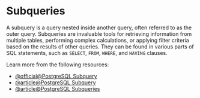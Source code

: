 # Subqueries

A subquery is a query nested inside another query, often referred to as the outer query. Subqueries are invaluable tools for retrieving information from multiple tables, performing complex calculations, or applying filter criteria based on the results of other queries. They can be found in various parts of SQL statements, such as `SELECT`, `FROM`, `WHERE`, and `HAVING` clauses.

Learn more from the following resources:

- [@official@PostgreSQL Subquery](https://www.postgresql.org/docs/current/functions-subquery.html)
- [@article@PostgreSQL Subquery](https://www.postgresqltutorial.com/postgresql-tutorial/postgresql-subquery/)
- [@article@PostgreSQL Subqueries](https://www.w3resource.com/PostgreSQL/postgresql-subqueries.php)